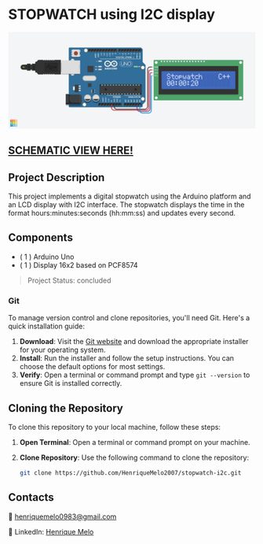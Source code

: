 # STOPWATCH using I2C display

![Project Preview](assets/preview.png)

## [SCHEMATIC VIEW HERE!](assets/schematic.pdf)

## Project Description

This project implements a digital stopwatch using the Arduino platform and an LCD display with I2C interface. The stopwatch displays the time in the format hours:minutes:seconds (hh:mm:ss) and updates every second.

## Components

- ( 1 ) Arduino Uno
- ( 1 ) Display 16x2 based on PCF8574

> Project Status: concluded

### Git

To manage version control and clone repositories, you'll need Git. Here's a quick installation guide:

1. **Download**: Visit the [Git website](https://git-scm.com/) and download the appropriate installer for your operating system.
2. **Install**: Run the installer and follow the setup instructions. You can choose the default options for most settings.
3. **Verify**: Open a terminal or command prompt and type `git --version` to ensure Git is installed correctly.

## Cloning the Repository

To clone this repository to your local machine, follow these steps:

1. **Open Terminal**: Open a terminal or command prompt on your machine.
2. **Clone Repository**: Use the following command to clone the repository:

   ```bash
   git clone https://github.com/HenriqueMelo2007/stopwatch-i2c.git
   
## Contacts

📧 henriquemelo0983@gmail.com

💼 LinkedIn: [Henrique Melo](https://www.linkedin.com/in/henrique-de-oliveira-melo-933a41203/)